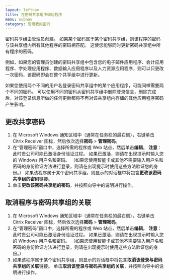 ```yaml
---
layout: leftnav
title: 在密码共享组中编组程序
menu: subnav
category: 管理我的密码
---
```


密码共享组由管理员创建。 如果某个密码属于某个密码共享组，则该程序的密码与该共享组内所有其他程序的密码相匹配。 这使您能够同时更新密码共享组中所有程序的密码。

例如，如果您的管理员创建的密码共享组中包含您的电子邮件应用程序、会计应用程序、字处理应用程序、数据输入应用程序以及人力资源应用程序，则可以只更改一次密码，该密码即会在整个共享组中进行更新。

如果您使用两个不同的用户名登录密码共享组中的某个应用程序，可能同样需要两个不同的密码。 可以使用不同的密码从密码共享组中删除登录信息，删除完成后，对该登录信息所做的任何更新都将不再对该共享组内存储的其他应用程序密码产生影响。

## 更改共享密码

1. 在 Microsoft Windows 通知区域中（通常在任务栏的最右侧），右键单击 Citrix Receiver 图标，然后依次选择**密码** > **管理密码**。
1. 在“管理密码”窗口中，选择所需的程序或 Web 站点，然后单击**编辑**。
**注意**： 此时贵公司可能已激活身份验证过程。 如果已激活，则请在出现提示时输入您的 Windows 用户名和密码。 （如果您使用智能卡或其他不需要输入用户名和密码的身份验证方法进行登录，则请在出现提示时使用这些方法验证您的身份。） 如果该程序属于某个密码共享组，则显示的对话框中将包含**更改该密码共享组的密码**链接。
1. 单击**更改该密码共享组的密码**，并按照向导中的说明进行操作。

## 取消程序与密码共享组的关联

1. 在 Microsoft Windows 通知区域中（通常在任务栏的最右侧），右键单击 Citrix Receiver 图标，然后依次选择**密码** > **管理密码**。
1. 在“管理密码”窗口中，选择所需的程序或 Web 站点，然后单击**编辑**。
**注意**： 此时贵公司可能已激活身份验证过程。 如果已激活，则请在出现提示时输入您的 Windows 用户名和密码。 （如果您使用智能卡或其他不需要输入用户名和密码的身份验证方法进行登录，则请在出现提示时使用这些方法验证您的身份。）
1. 如果该程序属于某个密码共享组，则显示的对话框中将包含**取消该登录与密码共享组的关联**链接。
单击**取消该登录与密码共享组的关联**，并按照向导中的说明进行操作。

